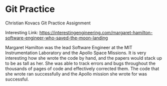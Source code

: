 # Git Practice
Christian Kovacs Git Practice Assignment 

Interesting Link: https://interestingengineering.com/margaret-hamilton-software-engineer-who-saved-the-moon-landing


Margaret Hamilton was the lead Software Engineer at the MIT Instrumentation Laboratory and the Apollo Space Missions.  It is very interesting how she
wrote the code by hand, and the papers would stack up to be as tall as her.  She was able to track errors and bugs throughout the thousands of pages of code
and effectively corrected them.  The code that she wrote ran successfully and the Apollo mission she wrote for was successful.